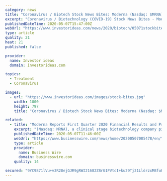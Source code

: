 ```yaml
---
category: news
title: "Coronavirus / Biotech Stock News Bites: Moderna (Nasdaq: $MRNA) Reports First Quarter 2020 Financial Results and Provides Business Updates"
excerpt: "Coronavirus / Biotechnology (COVID-19) Stock News Bites - Moderna, Inc., (Nasdaq: MRNA) a clinical stage biotechnology company pioneering messenger RNA (mRNA) therapeutics and vaccines to create a new generation of transformative medicines for patients,"
publishedDateTime: 2020-05-07T15:47:00Z
webUrl: "https://www.investorideas.com/news/2020/biotech/05071stockbites-mrna.asp"
type: article
quality: 21
heat: 21
published: false

provider:
  name: Investor ideas
  domain: investorideas.com

topics:
  - Treatment
  - Coronavirus

images:
  - url: "https://www.investorideas.com/images/stock-bites.jpg"
    width: 1000
    height: 797
    title: "Coronavirus / Biotech Stock News Bites: Moderna (Nasdaq: $MRNA) Reports First Quarter 2020 Financial Results and Provides Business Updates"

related:
  - title: "Moderna Reports First Quarter 2020 Financial Results and Provides Business Updates"
    excerpt: "(Nasdaq: MRNA), a clinical stage biotechnology company pioneering messenger RNA (mRNA) therapeutics and vaccines to create a new generation of transformative medicines for patients, today reported financial results and provided business updates for the first quarter of 2020 and highlighted pipeline progress."
    publishedDateTime: 2020-05-07T11:46:00Z
    webUrl: "https://www.businesswire.com/news/home/20200507005478/en/"
    type: article
    provider:
      name: Business Wire
      domain: businesswire.com
    quality: 14

secured: "9YC9871lVu+v3R2UejGJR9gRWI21682ZBrG1PVtcI+ku29Tj31LldrzxMBfuODIu2I+2L0lNJJb64/cDjVoe7d2RojGrXiXG/3iqoQnClvXCUJG3migw2+jT0JUZiudQYFKd6BddtAEL9XcMQ3Ovf+tls8kLt52nOw+VorANO+Hi4zBreGSusFXIQNyfUpp+1f2KQmj/SzCynm01yuWDJ3L8S9d0ZHWqb/M+ETxhDo09sqChhft4w3NwhD6P3x6u4rafcMcpOUPhLi5Fd68x7Krtfwt5yAvJbGz1veqGUWLzWmRorlC2lWg2SGeaPDtS3xD4AHevDzA3mdcOZuCjbNBUKQ97iWjrbevOyOzIs6WsRpSz9P7X2gJraSB1ekQgcs/kmfI0TJlMXbn1X4mUlEfvuj25c8Bv82wcicD3WvXEmYxMU4hqVhWNLNTWHwC/lceb9BSc1rbbszbDDZU1G97m8RpNXJF0INaYRVim93s=;mztpk4UpVHQtAt8HXt8r0w=="
---
```


